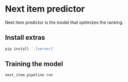 # Next item predictor 

Next item predictor is the model that optimizes the ranking.

## Install extras
```sh 
pip install '.[server]'

```

## Training the model

```
next_item_pipeline run
```

